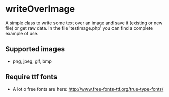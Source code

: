writeOverImage
==============

A simple class to write some text over an image and save it (existing or new file) or get raw data.
In the file 'testImage.php' you can find a complete example of use. 

## Supported images
* png, jpeg, gif, bmp

## Require ttf fonts
* A lot o free fonts are here: http://www.free-fonts-ttf.org/true-type-fonts/
